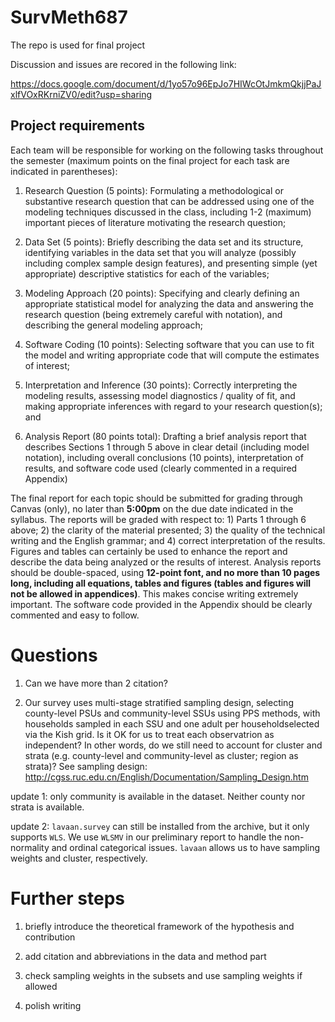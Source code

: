 # SurvMeth687

The repo is used for final project

Discussion and issues are recored in the following link:

https://docs.google.com/document/d/1yo57o96EpJo7HIWcOtJmkmQkjjPaJxlfVOxRKrniZV0/edit?usp=sharing

## Project requirements

Each team will be responsible for working on the following tasks throughout the semester (maximum points on the final project for each task are indicated in
parentheses):

1. Research Question (5 points): Formulating a methodological or substantive research question that can be addressed using one of the modeling techniques discussed in the class, including 1-2 (maximum) important pieces of literature motivating the research question;

2. Data Set (5 points): Briefly describing the data set and its structure, identifying variables in the data set that you will analyze (possibly including complex sample design features), and presenting simple (yet appropriate) descriptive statistics for each of the variables;

3. Modeling Approach (20 points): Specifying and clearly defining an appropriate statistical model for analyzing the data and answering the research question (being extremely careful with notation), and describing the general modeling approach;

4. Software Coding (10 points): Selecting software that you can use to fit the model and writing appropriate code that will compute the estimates of interest;

5. Interpretation and Inference (30 points): Correctly interpreting the modeling results, assessing model diagnostics / quality of fit, and making appropriate inferences with regard to your research question(s); and

6. Analysis Report (80 points total): Drafting a brief analysis report that describes Sections 1 through 5 above in clear detail (including model notation), including overall conclusions (10 points), interpretation of results, and software code used (clearly commented in a required Appendix)

The final report for each topic should be submitted for grading through Canvas (only), no later than **5:00pm** on the due date indicated in the syllabus. The reports will be graded with respect to: 1) Parts 1 through 6 above; 2) the clarity of the material presented; 3) the quality of the technical writing and the English grammar; and 4) correct interpretation of the results. Figures and tables can certainly be used to enhance the report and describe the data being analyzed or the results of interest. Analysis reports should be double-spaced, using **12-point font, and no more than 10 pages long, including all equations, tables and figures (tables and figures will not be allowed in appendices)**. This makes concise writing extremely important. The software code provided in the Appendix should be clearly commented and easy to follow.

# Questions

1. Can we have more than 2 citation?

2. Our survey uses multi-stage stratified sampling design, selecting county-level PSUs and community-level SSUs using PPS methods, with households sampled in each SSU and one adult per householdselected via the Kish grid. Is it OK for us to treat each observatrion as independent? In other words, do we still need to account for cluster and strata (e.g. county-level and community-level as cluster; region as strata)? See sampling design: http://cgss.ruc.edu.cn/English/Documentation/Sampling_Design.htm

update 1: only community is available in the dataset. Neither county nor strata is available.

update 2: `lavaan.survey` can still be installed from the archive, but it only supports `WLS`. We use `WLSMV` in our preliminary report to handle the non-normality and ordinal categorical issues. `lavaan` allows us to have sampling weights and cluster, respectively. 

# Further steps

1. briefly introduce the theoretical framework of the hypothesis and contribution

2. add citation and abbreviations in the data and method part

3. check sampling weights in the subsets and use sampling weights if allowed

4. polish writing